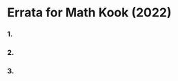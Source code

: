 <link rel=“stylesheet” type=“text/css” href=“assets/css/styles.css”>

# Errata for Math Kook (2022)

### 1. 

### 2. 

### 3.
